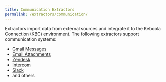 ```yaml
---
title: Communication Extractors
permalink: /extractors/communication/
---
```


Extractors import data from external sources and integrate it to the Keboola Connection (KBC) environment.
The following extractors support communication systems: 

- [Gmail Messages](/extractors/communication/gmail/) 
- [Email Attachments](/extractors/communication/email-attachments/) 
- [Zendesk](/extractors/communication/zendesk/) 
- [Intercom](/extractors/communication/intercom/) 
- [Slack](/extractors/communication/slack/) 
- and others




